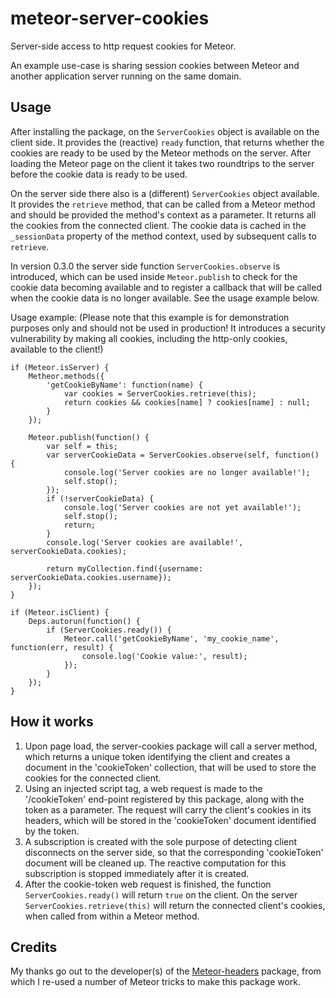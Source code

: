 meteor-server-cookies
=====================

Server-side access to http request cookies for Meteor.

An example use-case is sharing session cookies between Meteor and another application server running on the same domain.


Usage
-----

After installing the package, on the `ServerCookies` object is available on the client side. It provides the (reactive) `ready` function, that returns whether the cookies are ready to be used by the Meteor methods on the server. After loading the Meteor page on the client it takes two roundtrips to the server before the cookie data is ready to be used.

On the server side there also is a (different) `ServerCookies` object available. It provides the `retrieve` method, that can be called from a Meteor method and should be provided the method's context as a parameter. It returns all the cookies from the connected client. The cookie data is cached in the `_sessionData` property of the method context, used by subsequent calls to `retrieve`.

In version 0.3.0 the server side function `ServerCookies.observe` is introduced, which can be used inside `Meteor.publish` to check for the cookie data becoming available and to register a callback that will be called when the cookie data is no longer available. See the usage example below.

Usage example: (Please note that this example is for demonstration purposes only and should not be used in production! It introduces a security vulnerability by making all cookies, including the http-only cookies, available to the client!)

```
if (Meteor.isServer) {
    Metheor.methods({
        'getCookieByName': function(name) {
            var cookies = ServerCookies.retrieve(this);
            return cookies && cookies[name] ? cookies[name] : null;
        }
    });

    Meteor.publish(function() {
        var self = this;
        var serverCookieData = ServerCookies.observe(self, function() {
            console.log('Server cookies are no longer available!');
            self.stop();
        });
        if (!serverCookieData) {
            console.log('Server cookies are not yet available!');
            self.stop();
            return;
        }
        console.log('Server cookies are available!', serverCookieData.cookies);

        return myCollection.find({username: serverCookieData.cookies.username});
    });
}

if (Meteor.isClient) {
    Deps.autorun(function() {
        if (ServerCookies.ready()) {
            Meteor.call('getCookieByName', 'my_cookie_name', function(err, result) {
                console.log('Cookie value:', result);
            });
        }
    });
}
```


How it works
------------

1. Upon page load, the server-cookies package will call a server method, which returns a unique token identifying the client and creates a document in the 'cookieToken' collection, that will be used to store the cookies for the connected client.
2. Using an injected script tag, a web request is made to the '/cookieToken' end-point registered by this package, along with the token as a parameter. The request will carry the client's cookies in its headers, which will be stored in the 'cookieToken' document identified by the token.
3. A subscription is created with the sole purpose of detecting client disconnects on the server side, so that the corresponding 'cookieToken' document will be cleaned up. The reactive computation for this subscription is stopped immediately after it is created.
4. After the cookie-token web request is finished, the function `ServerCookies.ready()` will return `true` on the client. On the server `ServerCookies.retrieve(this)` will return the connected client's cookies, when called from within a Meteor method.


Credits
-------

My thanks go out to the developer(s) of the [Meteor-headers](https://github.com/gadicohen/meteor-headers) package, from which I re-used a number of Meteor tricks to make this package work.

